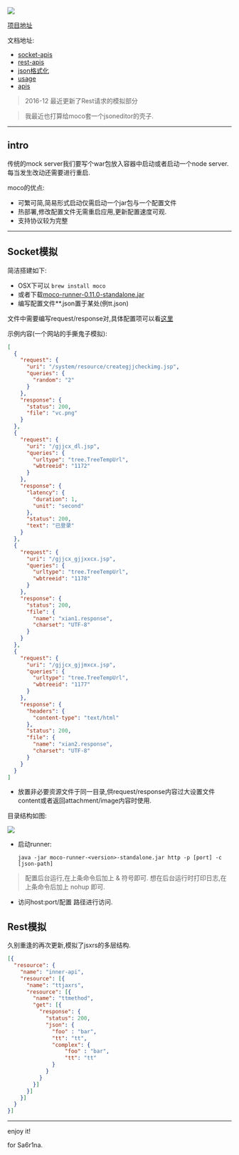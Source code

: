 ![](https://o4dyfn0ef.qnssl.com/image/Screen%20Shot%202016-03-06%20at%2012.10.33.png?imageView2/2/h/200) 

[项目地址](https://github.com/dreamhead/moco)

文档地址: 

- [socket-apis](https://github.com/dreamhead/moco/blob/master/moco-doc/socket-apis.md)
- [rest-apis](https://github.com/dreamhead/moco/blob/master/moco-doc/rest-apis.md)
- [json格式化](http://tool.oschina.net/codeformat/json)
- [usage](https://github.com/dreamhead/moco/blob/master/moco-doc/usage.md)
- [apis](https://github.com/dreamhead/moco/blob/master/moco-doc/apis.md) 

> 2016-12 最近更新了Rest请求的模拟部分 

> 我最近也打算给moco套一个jsoneditor的壳子. 

- - - - -- 

## intro 

传统的mock server我们要写个war包放入容器中启动或者启动一个node server.每当发生改动还需要进行重启. 

moco的优点: 

- 可繁可简,简易形式启动仅需启动一个jar包与一个配置文件 
- 热部署,修改配置文件无需重启应用,更新配置速度可观. 
- 支持协议较为完整

- - - - - 

## Socket模拟 

简洁搭建如下: 

* OSX下可以 `brew install moco`
* 或者下载[moco-runner-0.11.0-standalone.jar](https://repo1.maven.org/maven2/com/github/dreamhead/moco-runner/0.11.0/moco-runner-0.11.0-standalone.jar) 
* 编写配置文件**.json置于某处(例tt.json)  

文件中需要编写request/response对,具体配置项可以看[这里](https://github.com/dreamhead/moco/blob/master/moco-doc/apis.md) 

示例内容(一个网站的手撕鬼子模拟): 

```json
[
  {
    "request": {
      "uri": "/system/resource/creategjjcheckimg.jsp", 
      "queries": {
        "random": "2"
      }
    }, 
    "response": {
      "status": 200, 
      "file": "vc.png"
    }
  }, 
  {
    "request": {
      "uri": "/gjjcx_dl.jsp", 
      "queries": {
        "urltype": "tree.TreeTempUrl", 
        "wbtreeid": "1172"
      }
    }, 
    "response": {
      "latency": {
        "duration": 1, 
        "unit": "second"
      }, 
      "status": 200, 
      "text": "已登录"
    }
  }, 
  {
    "request": {
      "uri": "/gjjcx_gjjxxcx.jsp", 
      "queries": {
        "urltype": "tree.TreeTempUrl", 
        "wbtreeid": "1178"
      }
    }, 
    "response": {
      "status": 200, 
      "file": {
        "name": "xian1.response", 
        "charset": "UTF-8"
      }
    }
  }, 
  {
    "request": {
      "uri": "/gjjcx_gjjmxcx.jsp", 
      "queries": {
        "urltype": "tree.TreeTempUrl", 
        "wbtreeid": "1177"
      }
    }, 
    "response": {
      "headers": {
        "content-type": "text/html"
      }, 
      "status": 200, 
      "file": {
        "name": "xian2.response", 
        "charset": "UTF-8"
      }
    }
  }
]
``` 

* 放置非必要资源文件于同一目录,供request/response内容过大设置文件content或者返回attachment/image内容时使用. 

 目录结构如图: 

 ![](https://o4dyfn0ef.qnssl.com/image/Screen%20Shot%202016-03-05%20at%2000.23.25.png?imageView2/2/h/200) 

* 启动runner: 

  `java -jar moco-runner-<version>-standalone.jar http -p [port] -c [json-path]`

 > 配置后台运行,在上条命令后加上 & 符号即可.
 > 想在后台运行时打印日志,在上条命令后加上 nohup 即可.
 
* 访问host:port/配置 路径进行访问. 

## Rest模拟 

久别重逢的再次更新,模拟了jsxrs的多层结构. 

```json
[{
  "resource": {
    "name": "inner-api",
    "resource": [{
      "name": "ttjaxrs",
      "resource": [{
        "name": "ttmethod",
        "get": [{
          "response": {
            "status": 200,
            "json": {
              "foo" : "bar",
              "tt": "tt",
              "complex": {
                  "foo" : "bar",
                  "tt": "tt"
              }
            }
          }
        }]
      }]
    }]
  }
}]
``` 

- - - - -- 

enjoy it! 

for Sa6r1na. 


